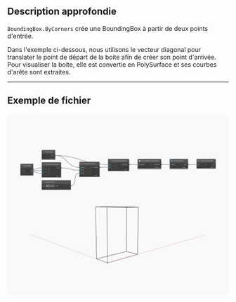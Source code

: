 ## Description approfondie
`BoundingBox.ByCorners` crée une BoundingBox à partir de deux points d'entrée.

Dans l'exemple ci-dessous, nous utilisons le vecteur diagonal pour translater le point de départ de la boite afin de créer son point d'arrivée. Pour visualiser la boite, elle est convertie en PolySurface et ses courbes d'arête sont extraites.

___
## Exemple de fichier

![ByCorners](./Autodesk.DesignScript.Geometry.BoundingBox.ByCorners_img.jpg)

